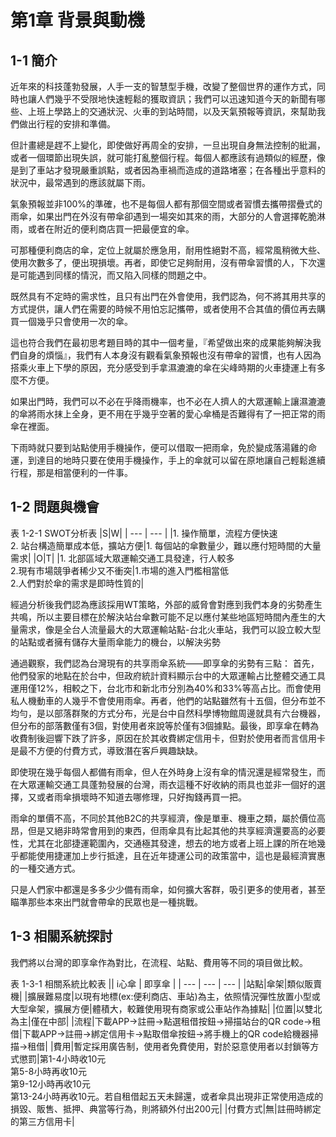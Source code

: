 # 第1章 背景與動機

## 1-1 簡介
近年來的科技蓬勃發展，人手一支的智慧型手機，改變了整個世界的運作方式，同時也讓人們幾乎不受限地快速輕鬆的獲取資訊；我們可以迅速知道今天的新聞有哪些、上班上學路上的交通狀況、火車的到站時間，以及天氣預報等資訊，來幫助我們做出行程的安排和準備。

但計畫總是趕不上變化，即使做好再周全的安排，一旦出現自身無法控制的紕漏，或者一個環節出現失誤，就可能打亂整個行程。每個人都應該有過類似的經歷，像是到了車站才發現嚴重誤點，或者因為車禍而造成的道路堵塞；在各種出乎意料的狀況中，最常遇到的應該就屬下雨。

氣象預報並非100%的準確，也不是每個人都有那個空間或者習慣去攜帶摺疊式的雨傘，如果出門在外沒有帶傘卻遇到一場突如其來的雨，大部分的人會選擇乾脆淋雨，或者在附近的便利商店買一把最便宜的傘。

可那種便利商店的傘，定位上就屬於應急用，耐用性絕對不高，經常風稍微大些、使用次數多了，便出現損壞。再者，即使它足夠耐用，沒有帶傘習慣的人，下次還是可能遇到同樣的情況，而又陷入同樣的問題之中。

既然具有不定時的需求性，且只有出門在外會使用，我們認為，何不將其用共享的方式提供，讓人們在需要的時候不用怕忘記攜帶，或者使用不合其值的價位再去購買一個幾乎只會使用一次的傘。

這也符合我們在最初思考題目時的其中一個考量，『希望做出來的成果能夠解決我們自身的煩惱』，我們有人本身沒有觀看氣象預報也沒有帶傘的習慣，也有人因為搭乘火車上下學的原因，充分感受到手拿濕漉漉的傘在尖峰時期的火車捷運上有多麼不方便。

如果出門時，我們可以不必在乎降雨機率，也不必在人擠人的大眾運輸上讓濕漉漉的傘將雨水抹上全身，更不用在乎幾乎空著的愛心傘桶是否難得有了一把正常的雨傘在裡面。

下雨時就只要到站點使用手機操作，便可以借取一把雨傘，免於變成落湯雞的命運，到達目的地時只要在使用手機操作，手上的傘就可以留在原地讓自己輕鬆進續行程，那是相當便利的一件事。

## 1-2 問題與機會

表 1-2-1 SWOT分析表
|S|W| 
| --- | --- | 
|1. 操作簡單，流程方便快速<br>2. 站台構造簡單成本低，擴站方便|1. 每個站的傘數量少，難以應付短時間的大量需求|
|O|T|
|1. 北部區域大眾運輸交通工具發達，行人較多<br>2.現有市場競爭者稀少又不衝突|1.市場的進入門檻相當低<br>2.人們對於傘的需求是即時性質的|

經過分析後我們認為應該採用WT策略，外部的威脅會對應到我們本身的劣勢產生共鳴，所以主要目標在於解決站台傘數可能不足以應付某些地區短時間內產生的大量需求，像是全台人流量最大的大眾運輸站點-台北火車站，我們可以設立較大型的站點或者擁有儲存大量雨傘能力的機台，以解決劣勢

通過觀察，我們認為台灣現有的共享雨傘系統——即享傘的劣勢有三點：
首先，他們發家的地點在於台中，但政府統計資料顯示台中的大眾運輸占比整體交通工具運用僅12%，相較之下，台北市和新北市分別為40%和33%等高占比。而會使用私人機動車的人幾乎不會使用雨傘。再者，他們的站點雖然有十五個，但分布並不均勻，是以部落群聚的方式分布，光是台中自然科學博物館周邊就具有六台機器，但分布的部落數僅有3個，對使用者來說等於僅有3個據點。最後，即享傘在轉為收費制後迴響下跌了許多，原因在於其收費綁定信用卡，但對於使用者而言信用卡是最不方便的付費方式，導致潛在客戶興趣缺缺。

即使現在幾乎每個人都備有雨傘，但人在外時身上沒有傘的情況還是經常發生，而在大眾運輸交通工具蓬勃發展的台灣，雨衣這種不好收納的雨具也並非一個好的選擇，又或者雨傘損壞時不知道去哪修理，只好掏錢再買一把。

雨傘的單價不高，不同於其他B2C的共享經濟，像是單車、機車之類，屬於價位高昂，但是又絕非時常會用到的東西，但雨傘具有比起其他的共享經濟還要高的必要性，尤其在北部捷運範圍內，交通極其發達，想去的地方或者上班上課的所在地幾乎都能使用捷運加上步行抵達，且在近年捷運公司的政策當中，這也是最經濟實惠的一種交通方式。

只是人們家中都還是多多少少備有雨傘，如何擴大客群，吸引更多的使用者，甚至瞄準那些本來出門就會帶傘的民眾也是一種挑戰。

## 1-3 相關系統探討

我們將以台灣的即享傘作為對比，在流程、站點、費用等不同的項目做比較。

表 1-3-1 相關系統比較表
|| i心傘 | 即享傘 |
| --- | --- | --- |
|站點|傘架|類似販賣機|
|擴展難易度|以現有地標(ex:便利商店、車站)為主，依照情況彈性放置小型或大型傘架，擴展方便|體積大，較難使用現有商家或公車站作為據點|
|位置|以雙北為主|僅在中部|
|流程|下載APP->註冊->點選租借按鈕->掃描站台的QR code->租借|下載APP->註冊->綁定信用卡->點取借傘按鈕->將手機上的QR code給機器掃描->租借|
|費用|暫定採用廣告制，使用者免費使用，對於惡意使用者以封鎖等方式懲罰|第1-4小時收10元<br>第5-8小時再收10元<br>第9-12小時再收10元<br>第13-24小時再收10元。若自租借起五天未歸還，或者傘具出現非正常使用造成的損毀、販售、抵押、典當等行為，則將額外付出200元|
|付費方式|無|註冊時綁定的第三方信用卡|